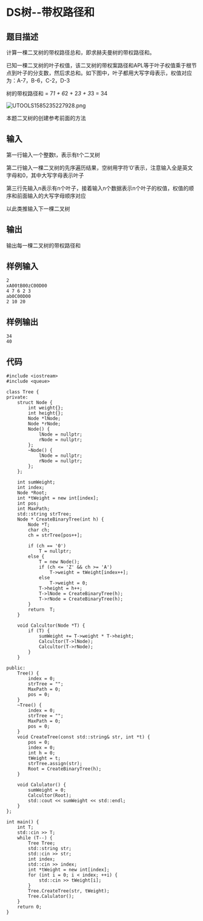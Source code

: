 # DS树--带权路径和

## 题目描述
计算一棵二叉树的带权路径总和，即求赫夫曼树的带权路径和。

已知一棵二叉树的叶子权值，该二叉树的带权案路径和APL等于叶子权值乘于根节点到叶子的分支数，然后求总和。如下图中，叶子都用大写字母表示，权值对应为：A-7，B-6，C-2，D-3

树的带权路径和 = 7*1 + 6*2 + 2*3 + 3*3 = 34

![UTOOLS1585235227928.png](http://yanxuan.nosdn.127.net/117de0f58e454c2b86d0239221446688.png)

本题二叉树的创建参考前面的方法

## 输入
第一行输入一个整数t，表示有t个二叉树

第二行输入一棵二叉树的先序遍历结果，空树用字符‘0’表示，注意输入全是英文字母和0，其中大写字母表示叶子

第三行先输入n表示有n个叶子，接着输入n个数据表示n个叶子的权值，权值的顺序和前面输入的大写字母顺序对应

以此类推输入下一棵二叉树

## 输出

输出每一棵二叉树的带权路径和

## 样例输入
```text
2
xA00tB00zC00D00
4 7 6 2 3
ab0C00D00
2 10 20

```

## 样例输出
```text
34
40
```
## 代码

```text
#include <iostream>
#include <queue>
 
class Tree {
private:
    struct Node {
        int weight{};
        int height{};
        Node *lNode;
        Node *rNode;
        Node() {
            lNode = nullptr;
            rNode = nullptr;
        };
        ~Node() {
            lNode = nullptr;
            rNode = nullptr;
        };
    };
 
    int sumWeight;
    int index;
    Node *Root;
    int *tWeight = new int[index];
    int pos;
    int MaxPath;
    std::string strTree;
    Node * CreateBinaryTree(int h) {
        Node *T;
        char ch;
        ch = strTree[pos++];
 
        if (ch == '0')
            T = nullptr;
        else {
            T = new Node();
            if (ch <= 'Z' && ch >= 'A')
                T->weight = tWeight[index++];
            else
                T->weight = 0;
            T->height = h++;
            T->lNode = CreateBinaryTree(h);
            T->rNode = CreateBinaryTree(h);
        }
        return  T;
    }
 
    void Calcultor(Node *T) {
        if (T) {
            sumWeight += T->weight * T->height;
            Calcultor(T->lNode);
            Calcultor(T->rNode);
        }
    }
 
public:
    Tree() {
        index = 0;
        strTree = "";
        MaxPath = 0;
        pos = 0;
    }
    ~Tree() {
        index = 0;
        strTree = "";
        MaxPath = 0;
        pos = 0;
    }
    void CreateTree(const std::string& str, int *t) {
        pos = 0;
        index = 0;
        int h = 0;
        tWeight = t;
        strTree.assign(str);
        Root = CreateBinaryTree(h);
    }
 
    void Calulator() {
        sumWeight = 0;
        Calcultor(Root);
        std::cout << sumWeight << std::endl;
    }
};
 
int main() {
    int T;
    std::cin >> T;
    while (T--) {
        Tree Tree;
        std::string str;
        std::cin >> str;
        int index;
        std::cin >> index;
        int *tWeight = new int[index];
        for (int i = 0; i < index; ++i) {
            std::cin >> tWeight[i];
        }
        Tree.CreateTree(str, tWeight);
        Tree.Calulator();
    }
    return 0;
}
```